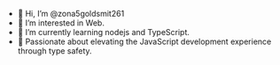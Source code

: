 - 👋 Hi, I’m @zona5goldsmit261
- 👀 I’m interested in Web.
- 🌱 I’m currently learning nodejs and TypeScript.
- 💞️ Passionate about elevating the JavaScript development experience through type safety.
